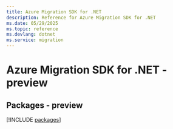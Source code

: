 ```yaml
---
title: Azure Migration SDK for .NET
description: Reference for Azure Migration SDK for .NET
ms.date: 05/29/2025
ms.topic: reference
ms.devlang: dotnet
ms.service: migration
---
```

# Azure Migration SDK for .NET - preview
## Packages - preview
[!INCLUDE [packages](migration-index.md)]
